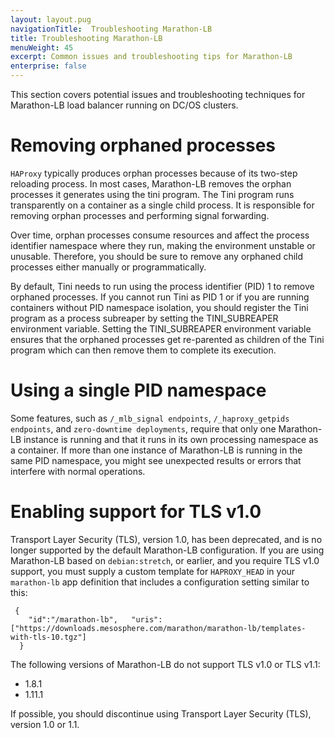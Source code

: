 ```yaml
---
layout: layout.pug
navigationTitle:  Troubleshooting Marathon-LB
title: Troubleshooting Marathon-LB  
menuWeight: 45
excerpt: Common issues and troubleshooting tips for Marathon-LB
enterprise: false
---
```

This section covers potential issues and troubleshooting techniques for Marathon-LB load balancer running on DC/OS clusters.

# Removing orphaned processes
`HAProxy` typically produces orphan processes because of its two-step reloading process. In most cases, Marathon-LB removes the orphan processes it generates using the tini program. The Tini program runs transparently on a container as a single child process. It is responsible for removing orphan processes and performing signal forwarding.

Over time, orphan processes consume resources and affect the process identifier namespace where they run, making the environment unstable or unusable. Therefore, you should be sure to remove any orphaned child processes either manually or programmatically.

By default, Tini needs to run using the process identifier (PID) 1 to remove orphaned processes. If you cannot run Tini as PID 1 or if you are running containers without PID namespace isolation, you should register the Tini program as a process subreaper by  setting the TINI_SUBREAPER environment variable.  Setting the TINI_SUBREAPER environment variable ensures that the orphaned processes get re-parented as children of the Tini program which can then remove them to complete its execution.

# Using a single PID namespace
Some features, such as `/_mlb_signal endpoints`, `/_haproxy_getpids endpoints`, and `zero-downtime deployments`, require that only one Marathon-LB instance is running and that it runs in its own processing namespace as a container. If more than one instance of Marathon-LB is running in the same PID namespace, you might see unexpected results or errors that interfere with normal operations.

# Enabling support for TLS v1.0
Transport Layer Security (TLS), version 1.0, has been deprecated, and is no longer supported by the default Marathon-LB configuration. If you are using Marathon-LB based on `debian:stretch`, or earlier, and you require TLS v1.0 support, you must supply a custom template for `HAPROXY_HEAD` in your `marathon-lb` app definition that includes a configuration setting similar to this:

```
 {
    "id":"/marathon-lb",   "uris":["https://downloads.mesosphere.com/marathon/marathon-lb/templates-with-tls-10.tgz"]
  }
```

The following versions of Marathon-LB do not support TLS v1.0 or TLS v1.1:
* 1.8.1
* 1.11.1

If possible, you should discontinue using Transport Layer Security (TLS), version 1.0 or 1.1.